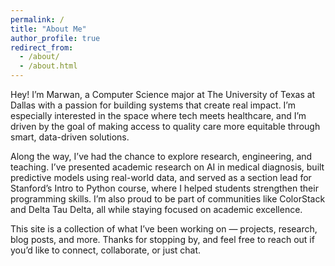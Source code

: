 ```yaml
---
permalink: /
title: "About Me"
author_profile: true
redirect_from: 
  - /about/
  - /about.html
---
```


Hey! I’m Marwan, a Computer Science major at The University of Texas at Dallas with a passion for building systems that create real impact. I’m especially interested in the space where tech meets healthcare, and I’m driven by the goal of making access to quality care more equitable through smart, data-driven solutions.

Along the way, I’ve had the chance to explore research, engineering, and teaching. I’ve presented academic research on AI in medical diagnosis, built predictive models using real-world data, and served as a section lead for Stanford’s Intro to Python course, where I helped students strengthen their programming skills. I’m also proud to be part of communities like ColorStack and Delta Tau Delta, all while staying focused on academic excellence.

This site is a collection of what I’ve been working on — projects, research, blog posts, and more. Thanks for stopping by, and feel free to reach out if you’d like to connect, collaborate, or just chat.
